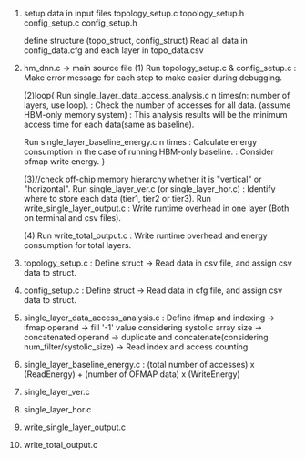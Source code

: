 1. setup data in input files
    topology_setup.c topology_setup.h
    config_setup.c   config_setup.h
    
    define structure (topo_struct, config_struct)
    Read all data in config_data.cfg and each layer in topo_data.csv


2. hm_dnn.c -> main source file
    (1) Run topology_setup.c & config_setup.c 
        : Make error message for each step to make easier during debugging.
    

    (2)loop{
    Run single_layer_data_access_analysis.c n times(n: number of layers, use loop).
        : Check the number of accesses for all data. (assume HBM-only memory system)
        : This analysis results will be the minimum access time for each data(same as baseline).
    
    Run single_layer_baseline_energy.c n times
        : Calculate energy consumption in the case of running HBM-only baseline.
        : Consider ofmap write energy.
    }


    (3)//check off-chip memory hierarchy whether it is "vertical" or "horizontal".
    Run single_layer_ver.c (or single_layer_hor.c)
        : Identify where to store each data (tier1, tier2 or tier3).
    Run write_single_layer_output.c
        : Write runtime overhead in one layer (Both on terminal and csv files).
    

    (4)
    Run write_total_output.c
        : Write runtime overhead and energy consumption for total layers.



3. topology_setup.c 
    : Define struct -> Read data in csv file, and assign csv data to struct.


4. config_setup.c
    : Define struct -> Read data in cfg file, and assign csv data to struct.


5. single_layer_data_access_analysis.c
    : Define ifmap and indexing 
    -> ifmap operand 
    -> fill '-1' value considering systolic array size 
    -> concatenated operand 
    -> duplicate and concatenate(considering num_filter/systolic_size)
    -> Read index and access counting


6. single_layer_baseline_energy.c
    : (total number of accesses) x (ReadEnergy) + (number of OFMAP data) x (WriteEnergy)


7. single_layer_ver.c




8. single_layer_hor.c





9. write_single_layer_output.c




10. write_total_output.c

